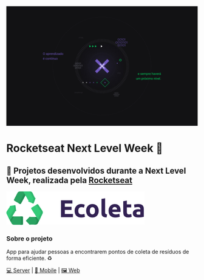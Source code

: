 
<img src="./.github/next-level-week.jpg">

# Rocketseat Next Level Week :rocket:
## :space_invader: Projetos desenvolvidos durante a Next Level Week, realizada pela [Rocketseat](https://github.com/rocketseat)

<img src="./.github/logo.svg">

### Sobre o projeto

App para ajudar pessoas a encontrarem pontos de coleta de resíduos de forma eficiente. :recycle:

[:computer: Server](https://github.com/gaoliveira21/rocketseat-next-level-week/tree/master/ecoleta/server) | [:iphone: Mobile](https://github.com/gaoliveira21/rocketseat-next-level-week/tree/master/ecoleta/mobile) | [:framed_picture: Web](https://github.com/gaoliveira21/rocketseat-next-level-week/tree/master/ecoleta/web)